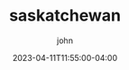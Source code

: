 ---
date: 2023-04-11T11:55:00-04:00
title: "saskatchewan"
ab: "AB"
seo_title: "Contact saskatchewan Member of parliament"
description: Contact saskatchewan representatives
author: john
url:  /canada/saskatchewan/
flag: seal.png
weight: 1
---